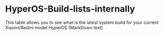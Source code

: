 # HyperOS-Build-lists-internally
This table allows you to see what is the latest system build for your current Xiaomi/Redmi model HyperOS (MarkDown text)

